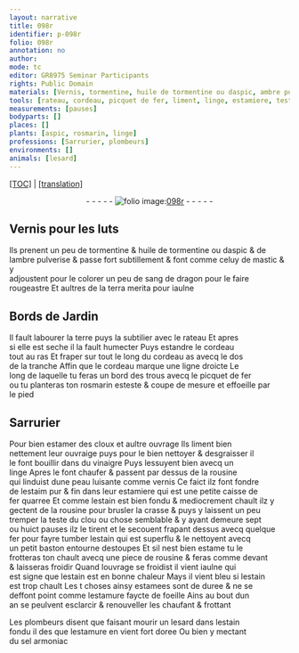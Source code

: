 ```yaml
---
layout: narrative
title: 098r
identifier: p-098r
folio: 098r
annotation: no
author:
mode: tc
editor: GR8975 Seminar Participants
rights: Public Domain
materials: [Vernis, tormentine, huile de tormentine ou daspic, ambre pulverise, mastic, sang de dragon, terra merita, estamer, vinaigre, linge, rousine, vernis, estaim pur & fin, fer, estain, estoupes, estame, estamees, estamure faycte de foeille, estamure, sel armoniac]
tools: [rateau, cordeau, picquet de fer, liment, linge, estamiere, teste du clou, fer, petit baston entourne destoupes]
measurements: [pauses]
bodyparts: []
places: []
plants: [aspic, rosmarin, linge]
professions: [Sarrurier, plombeurs]
environments: []
animals: [lesard]
---
```


<p><a href="{{ site.baseurl }}/diplomatic/">[TOC]</a> | <a href="{{ site.baseurl }}/texts/p-098r_tl/" target="_blank">[translation]</a></p><div class="folio" align="center">- - - - - <a href="http://gallica.bnf.fr/ark:/12148/btv1b10500001g/f201.image" target="_blank"><img src="https://cu-mkp.github.io/2017-workshop-edition/assets/photo-icon.png" alt="folio image: " style="display:inline-block; margin-bottom:-3px;"/>098r</a> - - - - - </div>  
  

## <span class="m">Vernis</span> pour les luts

 
Ils prenent un peu de <span class="m">tormentine</span> & <span class="m">huile de tormentine ou d<span class="pa">aspic</span></span> & de<br/> l<span class="m">ambre pulverise</span> & passe fort subtillem<span class="exp">ent</span> & font co<span class="exp">mm</span>e celuy de <span class="m">mastic</span> & y<br/> adjoustent pour le colorer un peu de <span class="m">sang de dragon</span> pour le faire<br/> rougeastre Et aultres de la <span class="m">terra merita</span> pour iaulne
 
 
  

## Bords de Jardin

 
Il fault labourer la terre puys la subtilier avec le <span class="tl">rateau</span> Et apres<br/> si elle est seche il la fault humecter Puys estandre le <span class="tl">cordeau</span><br/> tout au ras Et fraper sur tout le long du <span class="tl">cordeau</span> <span class="del">as</span> avecq le dos<br/> de la tranche Affin que le <span class="tl">cordeau</span> marque une ligne droicte Le<br/> long de laquelle tu feras <span class="del">un bord</span> des trous avecq le <span class="tl">picquet de fer</span><br/> ou tu planteras ton <span class="pa">rosmarin</span> esteste & coupe de mesure et effoeille par<br/> le pied
 
 
  

## <span class="pro">Sarrurier</span>

 
Pour bien <span class="m">estamer</span> des cloux et aultre ouvrage Ils <span class="tl">liment</span> bien<br/> nettement leur ouvraige puys pour le bien nettoyer & desgraisser il<br/> le font bouillir dans du <span class="m">vinaigre</span> Puys lessuyent bien avecq un<br/> <span class="tl"><span class="m"><span class="pa">linge</span></span></span> Apres le font chaufer & passent par dessus de la <span class="m">rousine</span><br/> qui linduist dune peau luisante co<span class="exp">mm</span>e <span class="m">vernis</span> Ce faict ilz font fondre<br/> de l<span class="m">estaim pur & fin</span> dans leur <span class="tl">estamiere</span> qui est une petite caisse de<br/> <span class="m">fer</span> quarree Et co<span class="exp">mm</span>e l<span class="m">estain</span> est bien fondu & mediocrement chault ilz y<br/> gectent de la <span class="m">rousine</span> pour brusler la crasse & puys y laissent un peu<br/> tremper la <span class="tl">teste du clou</span> ou chose semblable & y ayant demeure sept<br/> ou huict <span class="ms"><span class="tmp">pauses</span></span> ilz le tirent et le secouent frapa<span class="exp">n</span>t dessus avecq quelq<span class="exp">ue</span><br/> <span class="tl"><span class="m">fer</span></span> pour fayre tumber l<span class="m">estain</span> qui est superflu & le nettoyent avecq<br/> un <span class="tl">petit baston entourne d<span class="m">estoupes</span></span> Et sil nest bien <span class="m">estame</span> tu le<br/> frotteras ton chault avecq une piece de <span class="m">rousine</span> & feras co<span class="exp">mm</span>e devant<br/> & laisseras froidir Quand louvrage se froidist il vient iaulne qui<br/> est signe que l<span class="m">estain</span> est en bonne chaleur Mays il vient bleu si l<span class="m">estain</span><br/> est trop chault Les <span class="del">t</span> choses ainsy <span class="m">estamees</span> sont de duree & ne se<br/> deffont point co<span class="exp">mm</span>e l<span class="m">estamure faycte de foeille</span> Ains au bout dun<br/> <span class="tmp">an</span> se peulvent esclarcir & renouveller les chaufant & frottant
 
Les <span class="pro">plombeurs</span> disent que faisant mourir un <span class="al">lesard</span> dans l<span class="m">estain</span><br/> fondu <span class="del">il des</span> que l<span class="m">estamure</span> en vient fort doree Ou bien y mecta<span class="exp">n</span>t<br/> du <span class="m">sel armoniac</span>
 
